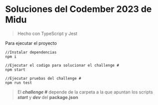 # Soluciones del Codember 2023 de Midu

> Hecho con TypeScript y Jest

Para ejecutar el proyecto

```
//Instalar dependencias
npm i

//Ejecutar el codigo para solucionar el challenge #
npm start

//Ejecutar pruebas del challenge #
npm run test
```

> El ***challenge #*** depende de la carpeta a la que apuntan los scripts ***start*** y ***dev*** del **package.json**